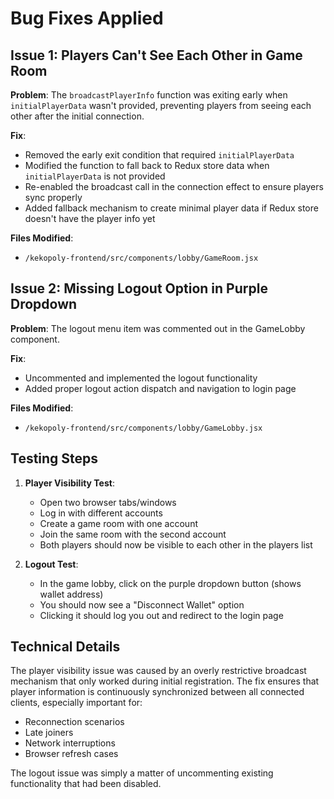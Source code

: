 # Bug Fixes Applied

## Issue 1: Players Can't See Each Other in Game Room

**Problem**: The `broadcastPlayerInfo` function was exiting early when `initialPlayerData` wasn't provided, preventing players from seeing each other after the initial connection.

**Fix**: 
- Removed the early exit condition that required `initialPlayerData`
- Modified the function to fall back to Redux store data when `initialPlayerData` is not provided
- Re-enabled the broadcast call in the connection effect to ensure players sync properly
- Added fallback mechanism to create minimal player data if Redux store doesn't have the player info yet

**Files Modified**: 
- `/kekopoly-frontend/src/components/lobby/GameRoom.jsx`

## Issue 2: Missing Logout Option in Purple Dropdown

**Problem**: The logout menu item was commented out in the GameLobby component.

**Fix**:
- Uncommented and implemented the logout functionality 
- Added proper logout action dispatch and navigation to login page

**Files Modified**:
- `/kekopoly-frontend/src/components/lobby/GameLobby.jsx`

## Testing Steps

1. **Player Visibility Test**:
   - Open two browser tabs/windows
   - Log in with different accounts
   - Create a game room with one account
   - Join the same room with the second account
   - Both players should now be visible to each other in the players list

2. **Logout Test**:
   - In the game lobby, click on the purple dropdown button (shows wallet address)
   - You should now see a "Disconnect Wallet" option
   - Clicking it should log you out and redirect to the login page

## Technical Details

The player visibility issue was caused by an overly restrictive broadcast mechanism that only worked during initial registration. The fix ensures that player information is continuously synchronized between all connected clients, especially important for:

- Reconnection scenarios
- Late joiners
- Network interruptions
- Browser refresh cases

The logout issue was simply a matter of uncommenting existing functionality that had been disabled.
